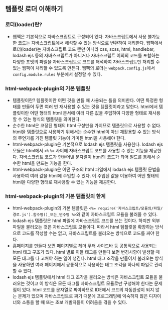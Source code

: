 ## 템플릿 로더 이해하기

### 로더(loader)란?

-   웹팩은 기본적으로 자바스크립트로 구성되어 있다. 자바스크립트에서 사용 불가능한 코드는 자바스크립트에서 해석할 수 있는 방식으로 변환하여 처리한다. 웹팩에서 로더(loader)는 자바스크립트 코드 뿐만 아니라 css, scss, html, handlebar, lodash ejs 등의 자바스크립트가 아니거나 자바스크립트 이외의 코드를 포함하는 다양한 포멧의 파일을 자바스크립트로 코드를 해석하여 자바스크립트만 처리할 수 있는 웹팩이 처리할 수 있도록 만든다. 웹팩의 로더는 `webpack.config.js`에서 `config.module.rules` 부분에서 설정할 수 있다.

### html-webpack-plugin의 기본 템플릿

-   템플릿이란? 템플릿이란 어떤 것을 만들 때 사용되는 틀을 의미한다. 어떤 특정한 형태를 만들어 두면 여러 번 재사용할 수 있는 것을 템플릿이라고 말한다. html에서 템플릿이란 어떤 형태의 html 문서에 여러 다른 값을 주입하여 다양한 형태로 재사용할 수 있는 형식의 템플릿을 의미한다.
-   순수한 html은 코정된 형태의 html 구성만을 가지므로 템플릿으로 사용할 수 없다. html을 템플릿으로 사용하기 위해서는 순수한 html이 아닌 재활용할 수 있는 방식의 무언가를 가진 템플릿 기능이 가미된 html을 사용해야 한다.
-   html-webpack-plugin은 기본적으로 lodash ejs 템플릿을 사용한다. lodash ejs 모듈은 html에서 `<%` `%>` 사이에 자바스크립트 코드를 사용할 수 있는 기능을 제공한다. 자바스크립트 코드가 만들어낸 문자열이 html의 코드가 되어 빌드를 통해서 순수한 html을 만드는 기능을 한다.
-   html-webpack-plugin은 어떤 구조의 html 파일에서 lodash ejs 템플릿 문법을 사용하여 여러 값을 html에 주입할 수 있다. 이 주입된 값을 이용하여 어떤 형태의 html을 다양한 형태로 재사용할 수 있는 기능을 제공한다.

### html-webpack-plugin의 기본 템플릿의 한계

-   html-webpack-plugin의 기본 템플릿은 `<%= require('자바스크립트/모듈의/파일/경로.js').함수명()_또는_변수명 %>`와 같이 자바스크립트 모듈을 불러올 수 있다.
-   lodash ejs 템플릿은 html 파일에 자바스크립트 코드를 쓰는 것이다. 하지만 외부 파일을 불러오는 것은 자바스크립트 모듈이다. 따라서 html 템플릿을 확장하는 방식으로 코드를 작성할 수는 없고, 자바스크립트를 불러오는 방식으로 코드를 짜야 한다.
-   홈페이지를 만들다 보면 페이지별로 헤더 푸터 사이드바 등 공통적으로 사용되는 html 태그 구조가 있다. html 별로 이들 태그를 만들다 보면 변경사항이 발생할 때 모든 태그를 다 고쳐야 하는 일이 생긴다. html 태그 조각을 만들어서 불러오는 방식을 사용하면 여러 페이지에서 공통적으로 사용하는 태그 조각을 하나의 파일로 관리할 수 있다.
-   lodash ejs 템플릿에서 html 태그 조각을 불러오는 방식은 자바스크립트 모듈을 불러오는 것이고 이 방식은 모든 태그를 자바스크립트 모듈로만 구성해야 한다는 문제점이 있다. html 코드를 문자열로 짜야하므로 IDE에서 코드의 자동완성이 되지 않는 문제가 있으며 자바스크립트로 짜기 때문에 프로그래밍에 익숙하지 않은 디자이너와 소통을 할 때 또는 초보 개발자들이 어려움을 겪을 수 있다.
